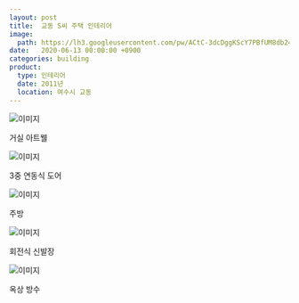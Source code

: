 ```yaml
---
layout: post
title:  교동 S씨 주택 인테리어
image:
  path: https://lh3.googleusercontent.com/pw/ACtC-3dcDggKScY7PBfUM8db24whm2a1csIlp4t_hgh0B2LDE-W7dVCi9GFJlFNdNcgWVtQmoVyZaNpTNGNuH5Bluh5w2MTjHCi8E22UlKFlBSc_AzxoVj8-Jt9wtHL63HTo1VOfyarMUpk-5TduoOVPP5nz=w600-h465-no?authuser=0
date:   2020-06-13 00:00:00 +0900
categories: building
product: 
  type: 인테리어
  date: 2011년
  location: 여수시 교동
---
```


![이미지](https://lh3.googleusercontent.com/pw/ACtC-3fqRrhNtyaiizDVkDoX-Cia2npWa-R2483btsykucggFrGynFnHP1z12qr2v5Rm_KEY6P9nDcGJGnLUd5kOJIzjITm0Gk6UDR7E6RbDNjSi89xCjUY69Aag44QjdbalLU7RiM4NVgx_qwg9QD9Tn_Bu=w600-h469-no?authuser=0)

거실 아트웰

![이미지](https://lh3.googleusercontent.com/pw/ACtC-3fYVCMuVYk_utYrd6x-cVzora6XbzanNMXZ-b9WYL9su3X5Cw4XrsHv6RtTM-cgCDXQl8rh-UVATiK-GxqlsaQuqFol8WmX8iRUzbWzv9_GVnhvM_msZe5E-u1FBkCXtTzvs3CihbrKzEGZq1SS4jIF=w600-h448-no?authuser=0)

3중 연동식 도어

![이미지](https://lh3.googleusercontent.com/pw/ACtC-3dcDggKScY7PBfUM8db24whm2a1csIlp4t_hgh0B2LDE-W7dVCi9GFJlFNdNcgWVtQmoVyZaNpTNGNuH5Bluh5w2MTjHCi8E22UlKFlBSc_AzxoVj8-Jt9wtHL63HTo1VOfyarMUpk-5TduoOVPP5nz=w600-h465-no?authuser=0)

 주방

![이미지](https://lh3.googleusercontent.com/pw/ACtC-3eqy4tvwVpRiaJg5BlbTKl9TJgm1Ay0Ep4YZgYtWZbeiFRtKqXdEZnLuQhreVEjIbSgTa-DuREgb1PR3TvI8QLahA5tOPJfbE8ZNW28EI07ECt3tyz5RPGsS4Fxap60SHX7N8QgwChK9ZiLtvJdXnwH=w407-h600-no?authuser=0)

회전식 신발장 

![이미지](https://lh3.googleusercontent.com/pw/ACtC-3fv8nUMJz5KlgAKXhN5PtowWyE_fej86RICx7CtxRYR-XKbTxhUjP6aSHWd9-knJsMLssR3YvhWYVe6l1Yy262T265mhuZPwQJ_Rl6tdP_Q5T6TbWaRUcCd2YOO3AkM1LjtMM7iUuKOwYxc76g8TRA_=w600-h450-no?authuser=0)

옥상 방수
